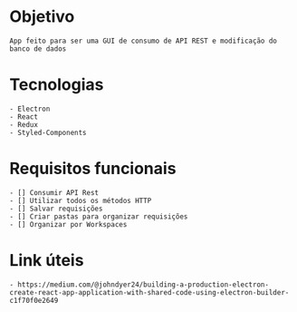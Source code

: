# Objetivo

    App feito para ser uma GUI de consumo de API REST e modificação do banco de dados

# Tecnologias

    - Electron
    - React
    - Redux
    - Styled-Components

# Requisitos funcionais

    - [] Consumir API Rest
    - [] Utilizar todos os métodos HTTP
    - [] Salvar requisições
    - [] Criar pastas para organizar requisições
    - [] Organizar por Workspaces

# Link úteis

    - https://medium.com/@johndyer24/building-a-production-electron-create-react-app-application-with-shared-code-using-electron-builder-c1f70f0e2649
